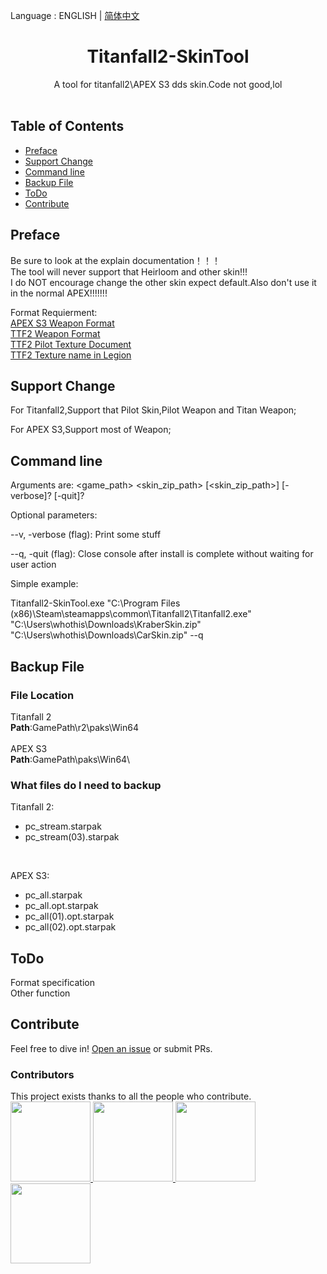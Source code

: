 Language : ENGLISH | [简体中文](./README.zh-CN.md)
<h1 align="center">Titanfall2-SkinTool</h1>

<div align="center">A tool for titanfall2\APEX S3 dds skin.Code not good,lol</div><br>

## Table of Contents

- [Preface](#preface)
- [Support Change](#support-change)
- [Command line](#command-line)
- [Backup File](#backup-file)
- [ToDo](#todo)
- [Contribute](#contribute)

## Preface

Be sure to look at the explain documentation！！！<br>
The tool will never support that Heirloom and other skin!!!<br>
I do NOT encourage change the other skin expect default.Also don't use it in the normal APEX!!!!!!!

Format Requierment:<br>
[APEX S3 Weapon Format](Documents/APEX_S3_Weapon_Format.docx)<br>
[TTF2 Weapon Format](Documents/TTF2_Weapon_Format.docx)<br>
[TTF2 Pilot Texture Document](Documents/TTF2_Pilot_Texture_Document.docx)<br>
[TTF2 Texture name in Legion](Documents/Texture%20name%20in%20Legion.txt)

## Support Change

For Titanfall2,Support that Pilot Skin,Pilot Weapon and Titan Weapon;


For APEX S3,Support most of Weapon;

## Command line

Arguments are: <game_path> <skin_zip_path> [<skin_zip_path>] [-verbose]? [-quit]?

Optional parameters:

--v, -verbose (flag): Print some stuff

--q, -quit (flag): Close console after install is complete without waiting for user action

Simple example:

Titanfall2-SkinTool.exe "C:\Program Files (x86)\Steam\steamapps\common\Titanfall2\Titanfall2.exe" "C:\Users\whothis\Downloads\KraberSkin.zip" "C:\Users\whothis\Downloads\CarSkin.zip" --q

## Backup File

### File Location

Titanfall 2<br>
**Path**:GamePath\r2\paks\Win64\
<br>
APEX S3<br>
**Path**:GamePath\paks\Win64\

### What files do I need to backup

Titanfall 2:
<br>
- pc_stream.starpak
- pc_stream(03).starpak
<br>

APEX S3:
<br>
- pc_all.starpak
- pc_all.opt.starpak
- pc_all(01).opt.starpak
- pc_all(02).opt.starpak


## ToDo

Format specification
<br>
Other function 

## Contribute
Feel free to dive in! [Open an issue](https://github.com/zxcPandora/Titanfall2-SkinTool/issues/new) or submit PRs.

### Contributors

This project exists thanks to all the people who contribute. 
<a href="https://github.com/zxcPandora/Titanfall2-SkinTool/graphs/contributors"><br>
  <img src="https://avatars.githubusercontent.com/u/81985226?v=4" width="128" height="128">
  <img src="https://avatars.githubusercontent.com/u/18037145?v=4" width="128" height="128">
  <img src="https://avatars.githubusercontent.com/u/18683538?v=4" width="128" height="128">
  <img src="https://avatars.githubusercontent.com/u/37307454?v=4" width="128" height="128">
</a>
